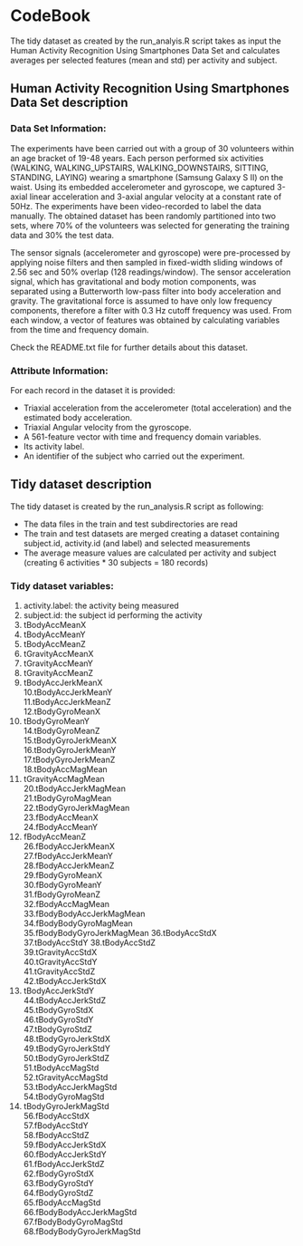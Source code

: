 CodeBook
========

The tidy dataset as created by the run_analyis.R script takes as input the Human Activity Recognition Using Smartphones Data Set and calculates averages per selected features (mean and std) per activity and subject.

## Human Activity Recognition Using Smartphones Data Set description

### Data Set Information:

The experiments have been carried out with a group of 30 volunteers within an age bracket of 19-48 years. Each person performed six activities (WALKING, WALKING_UPSTAIRS, WALKING_DOWNSTAIRS, SITTING, STANDING, LAYING) wearing a smartphone (Samsung Galaxy S II) on the waist. Using its embedded accelerometer and gyroscope, we captured 3-axial linear acceleration and 3-axial angular velocity at a constant rate of 50Hz. The experiments have been video-recorded to label the data manually. The obtained dataset has been randomly partitioned into two sets, where 70% of the volunteers was selected for generating the training data and 30% the test data. 

The sensor signals (accelerometer and gyroscope) were pre-processed by applying noise filters and then sampled in fixed-width sliding windows of 2.56 sec and 50% overlap (128 readings/window). The sensor acceleration signal, which has gravitational and body motion components, was separated using a Butterworth low-pass filter into body acceleration and gravity. The gravitational force is assumed to have only low frequency components, therefore a filter with 0.3 Hz cutoff frequency was used. From each window, a vector of features was obtained by calculating variables from the time and frequency domain. 

Check the README.txt file for further details about this dataset.


### Attribute Information:

For each record in the dataset it is provided: 
- Triaxial acceleration from the accelerometer (total acceleration) and the estimated body acceleration. 
- Triaxial Angular velocity from the gyroscope. 
- A 561-feature vector with time and frequency domain variables. 
- Its activity label. 
- An identifier of the subject who carried out the experiment.

## Tidy dataset description

The tidy dataset is created by the run_analysis.R script as following:
- The data files in the train and test subdirectories are read
- The train and test datasets are merged creating a dataset containing subject.id, activity.id (and label) and selected measurements
- The average measure values are calculated per activity and subject (creating 6 activities * 30 subjects = 180 records)

### Tidy dataset variables:

1. activity.label: the activity being measured
2. subject.id: the subject id performing the activity
3. tBodyAccMeanX            
4. tBodyAccMeanY            
5. tBodyAccMeanZ            
6. tGravityAccMeanX        
7. tGravityAccMeanY         
8. tGravityAccMeanZ         
9. tBodyAccJerkMeanX        
10.tBodyAccJerkMeanY        
11.tBodyAccJerkMeanZ        
12.tBodyGyroMeanX          
13. tBodyGyroMeanY           
14.tBodyGyroMeanZ           
15.tBodyGyroJerkMeanX       
16.tBodyGyroJerkMeanY       
17.tBodyGyroJerkMeanZ       
18.tBodyAccMagMean         
19. tGravityAccMagMean       
20.tBodyAccJerkMagMean      
21.tBodyGyroMagMean         
22.tBodyGyroJerkMagMean     
23.fBodyAccMeanX            
24.fBodyAccMeanY           
25. fBodyAccMeanZ            
26.fBodyAccJerkMeanX        
27.fBodyAccJerkMeanY        
28.fBodyAccJerkMeanZ        
29.fBodyGyroMeanX           
30.fBodyGyroMeanY          
31.fBodyGyroMeanZ           
32.fBodyAccMagMean          
33.fBodyBodyAccJerkMagMean  
34.fBodyBodyGyroMagMean     
35.fBodyBodyGyroJerkMagMean 
36.tBodyAccStdX            
37.tBodyAccStdY
38.tBodyAccStdZ             
39.tGravityAccStdX          
40.tGravityAccStdY          
41.tGravityAccStdZ          
42.tBodyAccJerkStdX        
43. tBodyAccJerkStdY         
44.tBodyAccJerkStdZ         
45.tBodyGyroStdX            
46.tBodyGyroStdY            
47.tBodyGyroStdZ            
48.tBodyGyroJerkStdX       
49.tBodyGyroJerkStdY        
50.tBodyGyroJerkStdZ        
51.tBodyAccMagStd           
52.tGravityAccMagStd        
53.tBodyAccJerkMagStd       
54.tBodyGyroMagStd         
55. tBodyGyroJerkMagStd      
56.fBodyAccStdX             
57.fBodyAccStdY             
58.fBodyAccStdZ             
59.fBodyAccJerkStdX         
60.fBodyAccJerkStdY        
61.fBodyAccJerkStdZ         
62.fBodyGyroStdX            
63.fBodyGyroStdY            
64.fBodyGyroStdZ            
65.fBodyAccMagStd           
66.fBodyBodyAccJerkMagStd  
67.fBodyBodyGyroMagStd      
68.fBodyBodyGyroJerkMagStd 